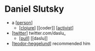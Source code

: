 # Daniel Slutsky

- a [[person]]
  - [[clojure]] [[coder]] [[activist]]
- [[twitter]] twitter.com/daslu_
  - [[pull]] [[daslu]]
- [[teodor-heggelund]] recommended him


[//begin]: # "Autogenerated link references for markdown compatibility"
[person]: person "Person"
[clojure]: clojure "Clojure"
[activist]: activist "Activist"
[twitter]: twitter "Twitter"
[pull]: pull "Pull"
[teodor-heggelund]: teodor-heggelund "Teodor Heggelund"
[//end]: # "Autogenerated link references"